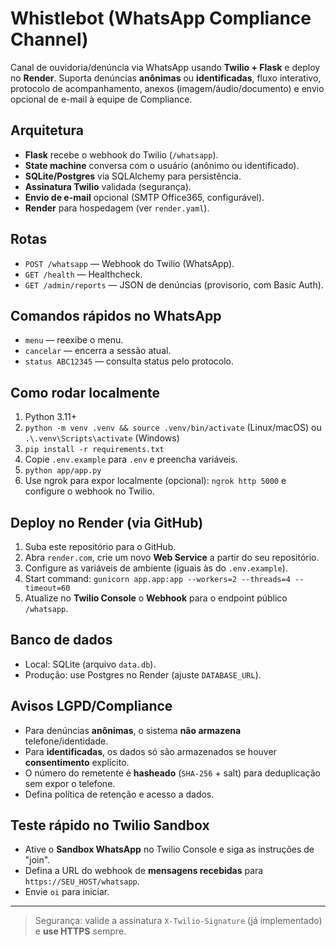 # Whistlebot (WhatsApp Compliance Channel)

Canal de ouvidoria/denúncia via WhatsApp usando **Twilio + Flask** e deploy no **Render**. 
Suporta denúncias **anônimas** ou **identificadas**, fluxo interativo, protocolo de acompanhamento, 
anexos (imagem/áudio/documento) e envio opcional de e-mail à equipe de Compliance.

## Arquitetura
- **Flask** recebe o webhook do Twilio (`/whatsapp`).
- **State machine** conversa com o usuário (anônimo ou identificado).
- **SQLite/Postgres** via SQLAlchemy para persistência.
- **Assinatura Twilio** validada (segurança).
- **Envio de e-mail** opcional (SMTP Office365, configurável).
- **Render** para hospedagem (ver `render.yaml`).

## Rotas
- `POST /whatsapp` — Webhook do Twilio (WhatsApp).
- `GET /health` — Healthcheck.
- `GET /admin/reports` — JSON de denúncias (provisorio, com Basic Auth).

## Comandos rápidos no WhatsApp
- `menu` — reexibe o menu.
- `cancelar` — encerra a sessão atual.
- `status ABC12345` — consulta status pelo protocolo.

## Como rodar localmente
1. Python 3.11+
2. `python -m venv .venv && source .venv/bin/activate` (Linux/macOS) ou `.\.venv\Scripts\activate` (Windows)
3. `pip install -r requirements.txt`
4. Copie `.env.example` para `.env` e preencha variáveis.
5. `python app/app.py`
6. Use ngrok para expor localmente (opcional): `ngrok http 5000` e configure o webhook no Twilio.

## Deploy no Render (via GitHub)
1. Suba este repositório para o GitHub.
2. Abra `render.com`, crie um novo **Web Service** a partir do seu repositório.
3. Configure as variáveis de ambiente (iguais às do `.env.example`).
4. Start command: `gunicorn app.app:app --workers=2 --threads=4 --timeout=60`
5. Atualize no **Twilio Console** o **Webhook** para o endpoint público `/whatsapp`.

## Banco de dados
- Local: SQLite (arquivo `data.db`).
- Produção: use Postgres no Render (ajuste `DATABASE_URL`).

## Avisos LGPD/Compliance
- Para denúncias **anônimas**, o sistema **não armazena** telefone/identidade.
- Para **identificadas**, os dados só são armazenados se houver **consentimento** explícito.
- O número do remetente é **hasheado** (`SHA-256` + salt) para deduplicação sem expor o telefone.
- Defina política de retenção e acesso a dados.


## Teste rápido no Twilio Sandbox
- Ative o **Sandbox WhatsApp** no Twilio Console e siga as instruções de "join".
- Defina a URL do webhook de **mensagens recebidas** para `https://SEU_HOST/whatsapp`.
- Envie `oi` para iniciar.

---

> Segurança: valide a assinatura `X-Twilio-Signature` (já implementado) e **use HTTPS** sempre.
